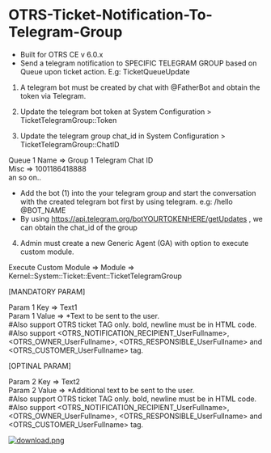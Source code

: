 # OTRS-Ticket-Notification-To-Telegram-Group
- Built for OTRS CE v 6.0.x
- Send a telegram notification to SPECIFIC TELEGRAM GROUP based on Queue upon ticket action. E.g: TicketQueueUpdate

1. A telegram bot must be created by chat with @FatherBot and obtain the token via Telegram.

2. Update the telegram bot token at System Configuration > TicketTelegramGroup::Token

3. Update the telegram group chat_id in System Configuration > TicketTelegramGroup::ChatID

Queue 1 Name => Group 1 Telegram Chat ID  
Misc => 1001186418888  
an so on..

* Add the bot (1) into the your telegram group and start the conversation with the created telegram bot first by using telegram. e.g: /hello @BOT_NAME  
* By using  https://api.telegram.org/botYOURTOKENHERE/getUpdates , we can obtain the chat_id of the group

4. Admin must create a new Generic Agent (GA) with option to execute custom module.

Execute Custom Module => Module => Kernel::System::Ticket::Event::TicketTelegramGroup
	
[MANDATORY PARAM]
	
Param 1 Key => Text1  
Param 1 Value => *Text to be sent to the user.  
#Also support OTRS ticket TAG only. bold, newline must be in HTML code.  
#Also support <OTRS_NOTIFICATION_RECIPIENT_UserFullname>, <OTRS_OWNER_UserFullname>, <OTRS_RESPONSIBLE_UserFullname> and <OTRS_CUSTOMER_UserFullname> tag.
	
[OPTINAL PARAM]
	
Param 2 Key => Text2  
Param 2 Value => *Additional text to be sent to the user.  
#Also support OTRS ticket TAG only. bold, newline must be in HTML code.  
#Also support <OTRS_NOTIFICATION_RECIPIENT_UserFullname>, <OTRS_OWNER_UserFullname>, <OTRS_RESPONSIBLE_UserFullname> and <OTRS_CUSTOMER_UserFullname> tag.


[![download.png](https://i.postimg.cc/YqVxSc86/download.png)](https://postimg.cc/qzsKm5Pq)
